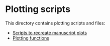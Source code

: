 # Plotting scripts

This directory contains plotting scripts and files: 

* [Scripts to recreate manuscript plots](final_plots)
* [Plotting functions](plotting_functions)
